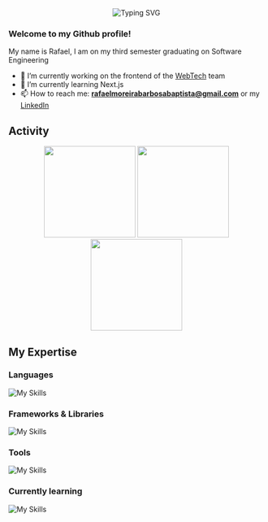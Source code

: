 <div align="center">

<img src="https://readme-typing-svg.demolab.com?font=Fira+Code&size=27&duration=2300&pause=1000&color=F74271&center=true&vCenter=true&width=435&height=40&lines=Hello!;Welcome+to+my+profile+%3A)" alt="Typing SVG" />

</div>

### Welcome to my Github profile!

My name is Rafael, I am on my third semester graduating on Software Engineering 

- 🔭 I’m currently working on the frontend of the [WebTech](https://github.com/WebTech-PUC-Minas) team
- 🌱 I’m currently learning Next.js
- 📫 How to reach me: **rafaelmoreirabarbosabaptista@gmail.com** or my [LinkedIn](https://www.linkedin.com/in/rafael-baptista-6a2ab42a2/)

## Activity
<div align="center">

<img height="180em" src="https://github-readme-stats.vercel.app/api?username=RafaMtF&show_icons=true&theme=radical"/>
<img height="180em" src="https://github-readme-stats.vercel.app/api/top-langs/?username=RafaMtF&layout=compact&theme=radical"/>

<img height="180em" src="http://github-profile-summary-cards.vercel.app/api/cards/profile-details?username=RafaMtF&theme=radical"/>
</div>

## My Expertise

### Languages
![My Skills](https://skillicons.dev/icons?i=js,html,css,c,cpp,cs,py,java)

### Frameworks & Libraries
![My Skills](https://skillicons.dev/icons?i=react,nodejs,bootstrap)

### Tools
![My Skills](https://skillicons.dev/icons?i=git,github,vscode,discord)

### Currently learning
![My Skills](https://skillicons.dev/icons?i=docker,nodejs)


